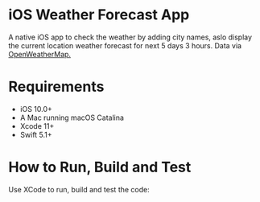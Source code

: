 # iOS Weather Forecast App
A native iOS app to check the weather by adding city names, aslo display the current location weather forecast for next 5 days 3 hours. Data via [OpenWeatherMap.](https://www.google.com)

# Requirements
* iOS 10.0+
* A Mac running macOS Catalina
* Xcode 11+
* Swift 5.1+

# How to Run, Build and Test
Use XCode to run, build and test the code:
